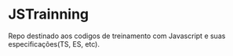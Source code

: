 # JSTrainning
Repo destinado aos codigos de treinamento com Javascript e suas especificações(TS, ES, etc).
